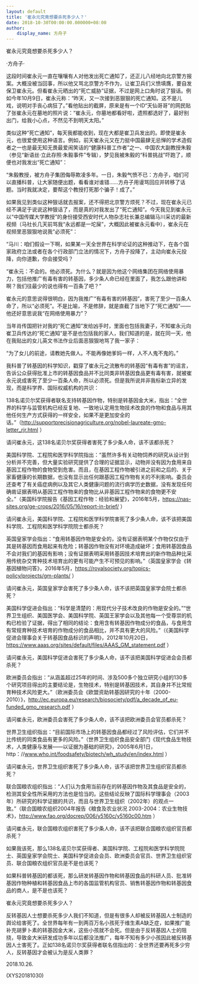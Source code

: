 ```yaml
---
layout: default
title: '崔永元究竟想要杀死多少人？'
date: 2018-10-30T00:00:00.000000+08:00
author:
    display_name: 方舟子
---
```


崔永元究竟想要杀死多少人？

·方舟子·

这段时间崔永元一直在嚷嚷有人对他发出死亡通知了，还正儿八经地向北京警方报案。大概没被当回事，所以他又骂北京警方不作为，让崔卫兵们义愤填膺，要自发保卫崔永元。但看崔永元晒出的“死亡威胁”证据，不过是网上口角时说了狠话。例如今年10月9日，崔永元称：“昨天，又一次接到恶狠狠的死亡通知。这不是儿戏，说明对手丧心病狂了。”看他贴出的截屏，原来是有一个ID“天仙哥哥”的网民贴了张崔永元在墓地的照片说：“崔永元，你墓地都看好啦，遗照都选好了，最好别出门，给我小心点，不然见不到明天太阳。”

类似这种“死亡通知”，每天我都能收到，现在大都是崔卫兵发出的。即使是崔永元，也很爱使用这种语言。例如，前天崔永元又在力挺中国最肆无忌惮的学术造假者之一也是最无知无畏最爱闹笑话的“健康科普工作者”之一、中国农大副教授朱毅（参见“新语丝·立此存照·朱毅事件”专辑），梦见我被朱毅的“科普挑战”吓跑了，顺便也对我发出“死亡通知”：

“朱毅教授，被方舟子集团侮辱欺凌多年。一日，朱毅气愤不已：方舟子，咱们可以直播科普，让大家随便出题，看看谁对谁错……方舟子用谩骂回应并转移了话题。当时我就决定，要帮这个教授打死那个骗子！成了。”

如果我见到类似这种狠话就去报案，还不得把北京警方烦死？不过，现在崔永元已经不满足于说说这种狠话了，而是真的对我发出了“死亡通知”。今天我见到崔永元以“中国传媒大学教授”的身份接受西安时代人物杂志社长兼总编辑马川采访的最新视频（马社长几天前骂我“永远都是一坨屎”，大概因此被崔永元看中），崔永元在视频里恶狠狠地说我“必须死”：

“马川：咱们假设一下啊，如果某一天全世界在科学论证的这种推动下，在各个国家政府立法或者在各个行政部门立法的情况下，方舟子投降了，主动向崔永元投降，向你道歉，你会接受吗？

“崔永元：不会的。他必须死。为什么？就是因为他这个网络集团在网络使用暴力，包括他推广有毒有害的转基因，多少条人命已经在里面了，我怎么跟他讲和啊？我们往最少的说也得有一百条了吧？”

崔永元的意思说得很明白，因为我推广“有毒有害的转基因”，害死了至少一百条人命了，所以“必须死”。不是比喻，不是修辞，就是直截了当地下了“死亡通知”——他还好意思说我“在网络使用暴力”？

当年肖传国把针对我的“死亡通知”发给凶手时，里面也包括我妻子，不知崔永元向崔卫兵传达的“死亡通知”是不是也包括我的家人，我们知道的是，就在同一天，他在我贴出的女儿英文书法作业后面恶狠狠地骂了我一家子：

“为了女儿的前途，请教她先做人。不能再像她爹妈一样，人不人鬼不鬼的。”

我科普了转基因的科学知识，戳穿了崔永元之流散布的转基因“有毒有害”的谣言，告诉公众获得批准上市的转基因食品并不比同类非转基因食品更有毒有害，就被崔永元说成害死了至少一百条人命，所以必须死。但是我所说并非我标新立异的发现，而是科学界、国际权威机构的共识：

138名诺贝尔奖获得者联名支持转基因作物，特别是转基因金大米，指出：“全世界的科学与监管机构已经反复地、一致地认定用生物技术改良的作物和食品与用其他任何生产方式获得的一样安全，如果不是更加安全的话。”（http://supportprecisionagriculture.org/nobel-laureate-gmo-letter_rjr.html ）

请问崔永元，这138名诺贝尔奖获得者害死了多少条人命，该不该都杀死？

美国科学院、工程院和医学科学院指出：“虽然许多有关动物饲养的研究从设计到分析并不完善，但大量实验研究提供了合理的证据显示，动物并没有因为食用来自基因工程作物的食物受到危害。而且，在基因工程作物被引进之前和之后的、关于家畜健康的长期数据，也没有显示出任何跟基因工程作物有关的不利影响。委员会还查考了有关癌症病例以及其它人类健康问题的流行病学历史数据，没有发现任何确凿证据表明从基因工程作物来的食物比从非基因工程作物来的食物更不安全。”（美国科学院报告《基因工程作物：经验和展望》，2016年5月，https://nas-sites.org/ge-crops/2016/05/16/report-in-brief/ ）

请问崔永元，美国科学院、工程院和医学科学院害死了多少条人命，该不该把美国科学院、工程院和医学科学院院士都杀死？

英国皇家学会指出：“食用转基因作物是安全的，没有证据表明某个作物仅仅由于其是转基因而食用起来有危险；转基因作物没有对环境造成破坏；食用转基因食品不会对我们的基因有影响；没有证据表明采用转基因技术培育出的新作物品种比采用传统杂交育种技术培育出的更有可能产生不可预见的影响。”（英国皇家学会《转基因植物问答》，2016年5月，https://royalsociety.org/topics-policy/projects/gm-plants/ ）

请问崔永元，英国皇家学会害死了多少条人命，该不该把英国皇家学会院士都杀死？

美国科学促进会指出：“科学是清楚的：用现代分子技术改良的作物是安全的。”“世界卫生组织、美国医学会、美国科学院、英国王家学会以及其他每一个受尊崇的机构已检验了证据，得出了相同的结论：食用含有转基因作物成分的食品，与食用含有常规育种技术培育的作物成分的食品相比，并不具有更大的风险。”（《美国科学促进会理事会关于转基因食品标识的声明》，2012年10月20日，https://www.aaas.org/sites/default/files/AAAS_GM_statement.pdf ）

请问崔永元，美国科学促进会害死了多少条人命，该不该把美国科学促进会会员都杀死？

欧洲委员会指出：“从涵盖超过25年的时间、涉及500多个独立研究小组的130多个研究项目得出的主要结论是，生物技术，特别是转基因技术，其自身并不比常规育种技术风险更大。”（欧洲委员会《欧盟资助转基因研究的十年（2000-2010）》，http://ec.europa.eu/research/biosociety/pdf/a_decade_of_eu-funded_gmo_research.pdf ）

请问崔永元，欧洲委员会害死了多少条人命，该不该把欧洲委员会官员都杀死？

世界卫生组织指出：“目前国际市场上的转基因食品都经过了风险评估，它们并不比传统的同类食品有更多的风险。”（世界卫生组织食品安全部门《现代食品生物技术，人类健康与发展——以证据为基础的研究》，2005年6月1日，http：//www.who.int/foodsafety/biotech/wh_study/en/index.html ）

请问崔永元，世界卫生组织害死了多少条人命，该不该把世界卫生组织官员都杀死？

联合国粮农组织指出：“人们认为食用当前存在的转基因作物及其食品是安全的，检测其安全性所采用的方法也是恰当的。这些结论反映了国际科学理事会（2003年）所研究的科学证据的共识，而且与世界卫生组织（2002年）的观点一致。”（联合国粮农组织2004年报告《粮食及农业状况 2003-2004：农业生物技术》，http://www.fao.org/docrep/006/y5160c/y5160c00.htm ）

请问崔永元，联合国粮农组织害死了多少条人命，该不该把联合国粮农组织官员都杀死？

如果我该死，那么138名诺贝尔奖获得者、美国科学院、工程院和医学科学院院士、英国皇家学会院士、美国科学促进会会员、欧洲委员会官员、世界卫生组织官员、联合国粮农组织官员是不是也该死？

如果科普转基因的都该死，那么研发转基因作物和转基因食品的科研人员、批准转基因作物种植和转基因食品上市的各国监管机构官员、销售转基因作物和转基因食品的商人，是不是也该死？

崔永元究竟想要杀死多少人？

反转基因人士想要杀死多少人我们不知道，但是有很多人却被反转基因人士制造的舆论给害死了。全世界每年有一到两百万名小孩死于维生素A缺乏症，如果推广能补充胡萝卜素的转基因金大米，这些小孩就不会死。但是由于反转基因人士的阻挠，导致金大米研发成功多年以后都没法推广，每年不知有多少小孩因此被反转基因人士害死了。正如138名诺贝尔奖获得者联名信指出的：全世界还要再死多少穷人，反转基因才会被认为是反人类罪？

2018.10.26.

(XYS20181030)

